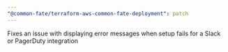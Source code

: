 ```yaml
---
"@common-fate/terraform-aws-common-fate-deployment": patch
---
```


Fixes an issue with displaying error messages when setup fails for a Slack or PagerDuty integration
